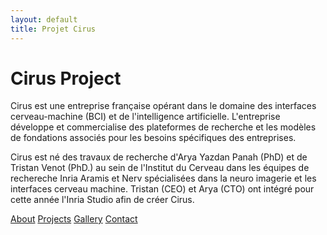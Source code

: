 ```yaml
---
layout: default
title: Projet Cirus
---
```


<div class="background" style="background-image: url('/assets/images/mvp.jpg');">
  <h1>Cirus Project</h1>
  <p>Cirus est une entreprise française opérant dans le domaine des interfaces cerveau-machine (BCI) et de l'intelligence artificielle. L'entreprise développe et commercialise des plateformes de recherche et les modèles de fondations associés pour les besoins spécifiques des entreprises.

Cirus est né des travaux de recherche d'Arya Yazdan Panah (PhD) et de Tristan Venot (PhD.) au sein de l'Institut du Cerveau dans les équipes de rechereche Inria Aramis et Nerv spécialisées dans la neuro imagerie et les interfaces cerveau machine. Tristan (CEO) et Arya (CTO) ont intégré pour cette année l'Inria Studio afin de créer Cirus.</p>
<div class="button-container">
    <a href="/about" class="button">About</a>
    <a href="/projects" class="button">Projects</a>
    <a href="/gallery" class="button">Gallery</a>
    <a href="/contact" class="button">Contact</a>
  </div>
</div>


